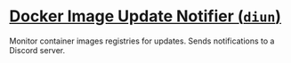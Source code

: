 # [Docker Image Update Notifier (`diun`)](https://github.com/crazy-max/diun)

Monitor container images registries for updates. Sends notifications to a Discord server.
